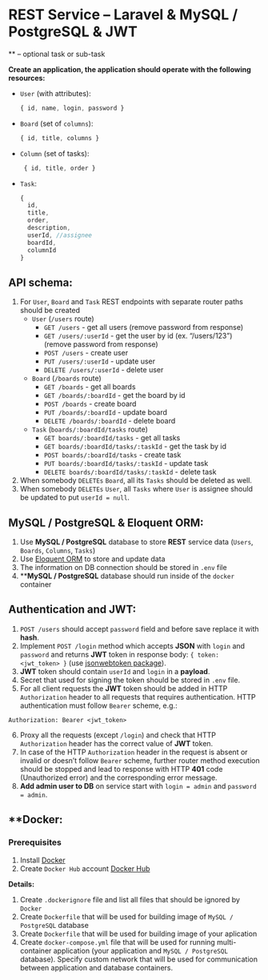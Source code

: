 # REST Service – Laravel & MySQL / PostgreSQL & JWT

** – optional task or sub-task

**Create an application, the application should operate with the following resources:**

- `User` (with attributes):
  ```javascript
  { id, name, login, password }
  ```
- `Board` (set of `columns`):
  ```javascript
  { id, title, columns }
  ```
- `Column` (set of tasks):
  ```javascript
   { id, title, order }
  ```
- `Task`:
  ```javascript
  {
    id,
    title,
    order,
    description,
    userId, //assignee
    boardId,
    columnId
  }
  ```

## API schema:

1. For `User`, `Board` and `Task` REST endpoints with separate router paths should be created
    * `User` (`/users` route)
      * `GET /users` - get all users (remove password from response)
      * `GET /users/:userId` - get the user by id (ex. “/users/123”) (remove password from response)
      * `POST /users` - create user
      * `PUT /users/:userId` - update user
      * `DELETE /users/:userId` - delete user
    * `Board` (`/boards` route)
      * `GET /boards` - get all boards
      * `GET /boards/:boardId` - get the board by id
      * `POST /boards` - create board
      * `PUT /boards/:boardId` - update board
      * `DELETE /boards/:boardId` - delete board
    * `Task` (`boards/:boardId/tasks` route)
      * `GET boards/:boardId/tasks` - get all tasks
      * `GET boards/:boardId/tasks/:taskId` - get the task by id
      * `POST boards/:boardId/tasks` - create task
      * `PUT boards/:boardId/tasks/:taskId` - update task
      * `DELETE boards/:boardId/tasks/:taskId` - delete task
2. When somebody `DELETEs` `Board`, all its `Tasks` should be deleted as well.
3. When somebody `DELETEs` `User`, all `Tasks` where `User` is assignee should be updated to put `userId = null`.

## MySQL / PostgreSQL & Eloquent ORM:
1. Use **MySQL / PostgreSQL** database to store **REST** service data (`Users`, `Boards`, `Columns`, `Tasks`)
2. Use [Eloquent ORM](https://laravel.com/docs/9.x/eloquent) to store and update data
3. The information on DB connection should be stored in `.env` file
4. ****MySQL / PostgreSQL** database should run inside of the `docker` container

## Authentication and JWT:
1. `POST /users` should accept `password` field and before save replace it with **hash**.
2. Implement `POST /login` method which accepts **JSON** with `login` and `password` and returns **JWT** token in response body: `{ token: <jwt_token> }` (use [jsonwebtoken package](https://www.npmjs.com/package/jsonwebtoken)).
3. **JWT** token should contain `userId` and `login` in a **payload**.
4. Secret that used for signing the token should be stored in `.env` file.
5. For all client requests the **JWT** token should be added in HTTP `Authorization` header to all requests that requires authentication. HTTP authentication must follow `Bearer` scheme, e.g.:
  ```
  Authorization: Bearer <jwt_token>
  ```
6. Proxy all the requests (except `/login`) and check that HTTP `Authorization` header has the correct value of **JWT** token.
7. In case of the HTTP `Authorization` header in the request is absent or invalid or doesn’t follow `Bearer` scheme, further router method execution should be stopped and lead to response with HTTP **401** code (Unauthorized error) and the corresponding error message.
8. **Add admin user to DB** on service start with `login = admin` and `password = admin`.

## **Docker:

### Prerequisites

1. Install [Docker](https://docs.docker.com/engine/install/)
2. Create `Docker Hub` account [Docker Hub](https://hub.docker.com/)

**Details:**

1. Create `.dockerignore` file and list all files that should be ignored by `Docker`
2. Create `Dockerfile` that will be used for building image of `MySQL / PostgreSQL` database
3. Create `Dockerfile` that will be used for building image of your aplication
4. Create `docker-compose.yml` file that will be used for running multi-container application (your application and `MySQL / PostgreSQL` database). Specify custom network that will be used for communication between application and database containers.
